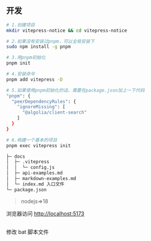 ## 开发

```bash
# 1.创建项目
mkdir vitepress-notice && cd vitepress-notice

# 2.如果没有安装过pnpm，可以全局安装下
sudo npm install -g pnpm

# 3.用pnpm初始化
pnpm init

# 4.安装命令
pnpm add vitepress -D

# 5.如果使用pnpm初始化的话，需要在package.json加上一下代码
"pnpm": {
  "peerDependencyRules": {
    "ignoreMissing": [
      "@algolia/client-search"
    ]
  }
}

# 6.构建一个基本的项目
pnpm exec vitepress init
```

```bash
├─ docs
│  ├─ .vitepress
│  │  └─ config.js
│  ├─ api-examples.md
│  ├─ markdown-examples.md
│  └─ index.md 入口文件
└─ package.json
```

> nodejs=>18

浏览器访问 [http://localhost:5173](http://localhost:5173/)

##

修改 bat 脚本文件
